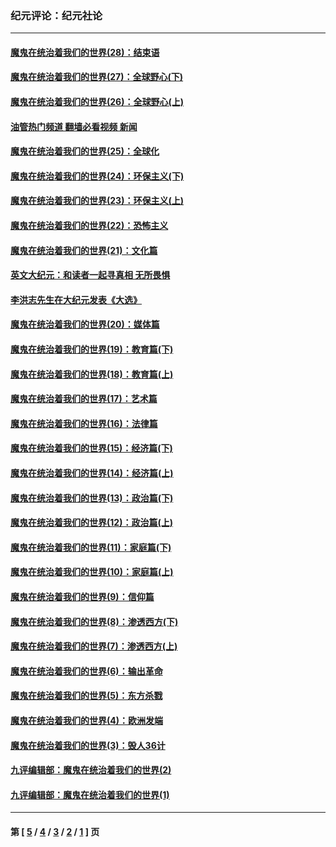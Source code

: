 ### 纪元评论：纪元社论
---
#### [魔鬼在统治着我们的世界(28)：结束语](../../pages/nsc422/n10936246.md?05290330) 
#### [魔鬼在统治着我们的世界(27)：全球野心(下)](../../pages/nsc422/n10928319.md?05290330) 
#### [魔鬼在统治着我们的世界(26)：全球野心(上)](../../pages/nsc422/n10900318.md?05290330) 
#### [油管热门频道 翻墙必看视频 新闻](ok?05290330)
#### [魔鬼在统治着我们的世界(25)：全球化](../../pages/nsc422/n10788205.md?05290330) 
#### [魔鬼在统治着我们的世界(24)：环保主义(下)](../../pages/nsc422/n10695307.md?05290330) 
#### [魔鬼在统治着我们的世界(23)：环保主义(上)](../../pages/nsc422/n10688613.md?05290330) 
#### [魔鬼在统治着我们的世界(22)：恐怖主义](../../pages/nsc422/n10614727.md?05290330) 
#### [魔鬼在统治着我们的世界(21)：文化篇](../../pages/nsc422/n10597706.md?05290330) 
#### [英文大纪元：和读者一起寻真相 无所畏惧](../../pages/nsc422/n12542027.md?05290330) 
#### [李洪志先生在大纪元发表《大选》](../../pages/nsc422/n12534746.md?05290330) 
#### [魔鬼在统治着我们的世界(20)：媒体篇](../../pages/nsc422/n10586579.md?05290330) 
#### [魔鬼在统治着我们的世界(19)：教育篇(下)](../../pages/nsc422/n10564808.md?05290330) 
#### [魔鬼在统治着我们的世界(18)：教育篇(上)](../../pages/nsc422/n10526970.md?05290330) 
#### [魔鬼在统治着我们的世界(17)：艺术篇](../../pages/nsc422/n10499093.md?05290330) 
#### [魔鬼在统治着我们的世界(16)：法律篇](../../pages/nsc422/n10485969.md?05290330) 
#### [魔鬼在统治着我们的世界(15)：经济篇(下)](../../pages/nsc422/n10469975.md?05290330) 
#### [魔鬼在统治着我们的世界(14)：经济篇(上)](../../pages/nsc422/n10457370.md?05290330) 
#### [魔鬼在统治着我们的世界(13)：政治篇(下)](../../pages/nsc422/n10448270.md?05290330) 
#### [魔鬼在统治着我们的世界(12)：政治篇(上)](../../pages/nsc422/n10444576.md?05290330) 
#### [魔鬼在统治着我们的世界(11)：家庭篇(下)](../../pages/nsc422/n10440961.md?05290330) 
#### [魔鬼在统治着我们的世界(10)：家庭篇(上)](../../pages/nsc422/n10435448.md?05290330) 
#### [魔鬼在统治着我们的世界(9)：信仰篇](../../pages/nsc422/n10432159.md?05290330) 
#### [魔鬼在统治着我们的世界(8)：渗透西方(下)](../../pages/nsc422/n10429603.md?05290330) 
#### [魔鬼在统治着我们的世界(7)：渗透西方(上)](../../pages/nsc422/n10426013.md?05290330) 
#### [魔鬼在统治着我们的世界(6)：输出革命](../../pages/nsc422/n10421536.md?05290330) 
#### [魔鬼在统治着我们的世界(5)：东方杀戮](../../pages/nsc422/n10417707.md?05290330) 
#### [魔鬼在统治着我们的世界(4)：欧洲发端](../../pages/nsc422/n10414890.md?05290330) 
#### [魔鬼在统治着我们的世界(3)：毁人36计](../../pages/nsc422/n10411583.md?05290330) 
#### [九评编辑部：魔鬼在统治着我们的世界(2)](../../pages/nsc422/n10410036.md?05290330) 
#### [九评编辑部：魔鬼在统治着我们的世界(1)](../../pages/nsc422/n10406825.md?05290330) 

---
#### 第 [ [5](./5.md?05290330) / [4](./4.md?05290330) / [3](./3.md?05290330) / [2](./2.md?05290330) / [1](./1.md?05290330) ] 页
